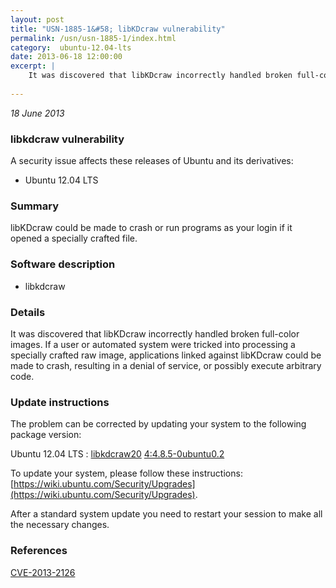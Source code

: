 ```yaml
---
layout: post
title: "USN-1885-1&#58; libKDcraw vulnerability"
permalink: /usn/usn-1885-1/index.html
category:  ubuntu-12.04-lts
date: 2013-06-18 12:00:00
excerpt: |
    It was discovered that libKDcraw incorrectly handled broken full-color images. If a user or automated system were tricked into processing a specially crafted raw image, applications linked against libKDcraw could be made to crash, resulting in a denial of service, or possibly execute arbitrary code. 
    
--- 
```

 
 

*18 June 2013*

### libkdcraw vulnerability

A security issue affects these releases of Ubuntu and its derivatives:

* Ubuntu 12.04 LTS

### Summary

libKDcraw could be made to crash or run programs as your login if it opened a specially crafted file.

### Software description

* libkdcraw 

### Details

It was discovered that libKDcraw incorrectly handled broken full-color images. If a user or automated system were tricked into processing a specially crafted raw image, applications linked against libKDcraw could be made to crash, resulting in a denial of service, or possibly execute arbitrary code. 

### Update instructions

The problem can be corrected by updating your system to the following package version:

Ubuntu 12.04 LTS
 : [libkdcraw20](https://launchpad.net/ubuntu/+source/libkdcraw) <span> [4:4.8.5-0ubuntu0.2](https://launchpad.net/ubuntu/+source/libkdcraw/4:4.8.5-0ubuntu0.2) </span> 

To update your system, please follow these instructions: [https://wiki.ubuntu.com/Security/Upgrades](https://wiki.ubuntu.com/Security/Upgrades).

After a standard system update you need to restart your session to make all the necessary changes. 

### References

 
 [CVE-2013-2126](http://people.ubuntu.com/~ubuntu-security/cve/CVE-2013-2126)
 

